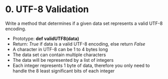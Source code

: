 # 0. UTF-8 Validation

Write a method that determines if a given data set represents a valid UTF-8 encoding.

- Prototype: **def validUTF8(data)**
- Return: *True* if data is a valid UTF-8 encoding, else return *False*
- A character in UTF-8 can be 1 to 4 bytes long
- The data set can contain multiple characters
- The data will be represented by a list of integers
- Each integer represents 1 byte of data, therefore you only need to handle the 8 least significant bits of each integer